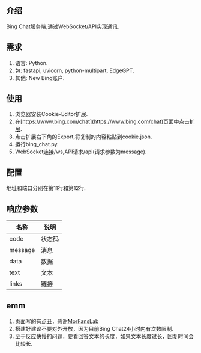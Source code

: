## 介绍
Bing Chat服务端,通过WebSocket/API实现通讯.
## 需求
1. 语言: Python.
2. 包: fastapi, uvicorn, python-multipart, EdgeGPT.
3. 其他: New Bing账户.
## 使用
1. 浏览器安装Cookie-Editor扩展.
2. 在[https://www.bing.com/chat](https://www.bing.com/chat)页面中点击扩展.
3. 点击扩展右下角的Export,将复制的内容粘贴到cookie.json.
4. 运行bing_chat.py.
5. WebSocket连接/ws,API请求/api(请求参数为message).
## 配置
地址和端口分别在第11行和第12行.
## 响应参数
名称|说明
---|---
code|状态码
message|消息
data|数据
text|文本
links|链接
## emm
1. 页面写的有点丑，感谢[MorFansLab](https://github.com/MorFansLab/LiteWebChat_Frame)
3. 搭建好建议不要对外开放，因为目前Bing Chat24小时内有次数限制.
4. 至于反应快慢的问题，要看回答文本的长度，如果文本长度过长，回复时间会比较长.
